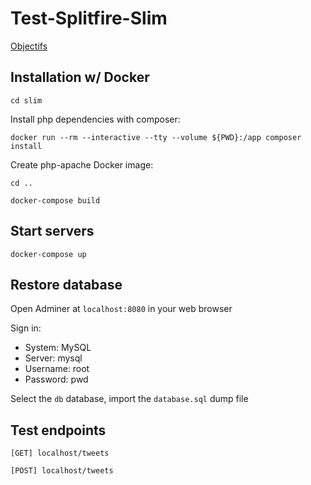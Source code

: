 
# Test-Splitfire-Slim

[Objectifs](https://gist.github.com/helitik/8e198adf0f7c82b067af89132a29a7ff)

## Installation w/ Docker

`cd slim`

Install php dependencies with composer:

`docker run --rm --interactive --tty --volume ${PWD}:/app composer install`

Create php-apache Docker image:

`cd ..`

`docker-compose build`

## Start servers

`docker-compose up`

## Restore database

Open Adminer at `localhost:8080` in your web browser

Sign in:

- System: MySQL
- Server: mysql
- Username: root
- Password: pwd

Select the `db` database, import the `database.sql` dump file

## Test endpoints

`[GET] localhost/tweets`

`[POST] localhost/tweets`
